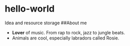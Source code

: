 # hello-world
Idea and resource storage
##About me
- **Lover** of music. From rap to rock, jazz to jungle beats. 
- Animals are cool, especially labradors called Rosie. 
